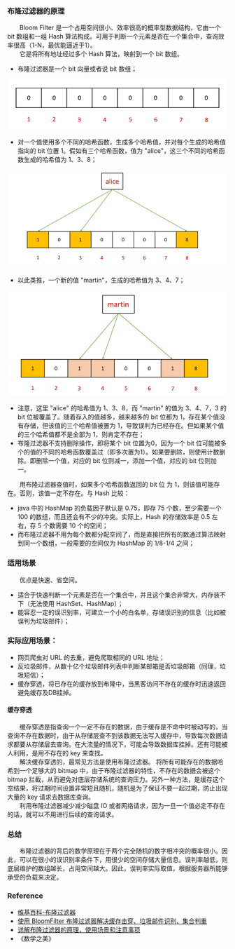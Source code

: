 
### 布隆过滤器的原理
　　Bloom Filter 是一个占用空间很小、效率很高的概率型数据结构，它由一个 bit 数组和一组 Hash 算法构成。可用于判断一个元素是否在一个集合中，查询效率很高（1-N，最优能逼近于1）。<br />
　　它是将所有地址经过多个 Hash 算法，映射到一个 bit 数组。

- 布隆过滤器是一个 bit 向量或者说 bit 数组；

![avatar](bloom_filter_1.png)

- 对一个值使用多个不同的哈希函数，生成多个哈希值，并对每个生成的哈希值指向的 bit 位置 1。假如有三个哈希函数，值为 "alice"，这三个不同的哈希函数生成的哈希值为  1、3、8；

![avatar](bloom_filter_2.png)

- 以此类推，一个新的值 "martin"，生成的哈希值为 3、4、7；

![avatar](bloom_filter_3.png)

- 注意，这里 "alice" 的哈希值为 1、3、8，而 "martin" 的值为 3、4、7，3 的 bit 位被覆盖了。随着存入的值越多，越来越多的 bit 位都为 1，存在某个值没有存储，但该值的三个哈希值被置为 1，导致误判为已经存在。但如果某个值的三个哈希值都不是全部为 1，则肯定不存在；
- 布隆过滤器不支持删除操作，即将某个 bit 位置为0，因为一个 bit 位可能被多个的值的不同的哈希函数覆盖过（即多次置为1）。如果要删除，则使用计数删除。即删除一个值，对应的 bit 位则减一，添加一个值，对应的 bit 位则加一。

　　用布隆过滤器查值时，如果多个哈希函数返回的 bit 位 为 1，则该值可能存在。否则，该值一定不存在。与 Hash 比较：
  
- java 中的 HashMap 的负载因子默认是 0.75，即存 75 个数，至少需要一个 100 的数组，而且还会有不少的冲突。实际上，Hash 的存储效率是 0.5 左右，存 5 个数需要 10 个的空间；
- 而布隆过滤器不用为每个数都分配空间了，而是直接把所有的数通过算法映射到同一个数组，一般需要的空间仅为 HashMap 的 1/8-1/4 之间；

### 适用场景
　　优点是快速、省空间。

- 适合于快速判断一个元素是否在一个集合中，并且这个集合非常大，内存装不下（无法使用 HashSet、HashMap）；
- 能容忍一定的误识别率，可建立一个小的白名单，存储误识别的信息（比如被误判为垃圾邮件）；

### 实际应用场景：

- 网页爬虫对 URL 的去重，避免爬取相同的 URL 地址；
- 反垃圾邮件，从数十亿个垃圾邮件列表中判断某邮箱是否垃圾邮箱（同理，垃圾短信）；
- 缓存穿透，将已存在的缓存放到布隆中，当黑客访问不存在的缓存时迅速返回避免缓存及DB挂掉。

#### 缓存穿透
　　缓存穿透是指查询一个一定不存在的数据，由于缓存是不命中时被动写的，当查询不存在数据时，由于从存储层查不到该数据无法写入缓存中，导致每次数据请求都要从存储层去查询。在大流量的情况下，可能会导致数据库挂掉。还有可能被人利用，是用不存在的 key 来查找。<br />
　　解决缓存穿透的，最常见方法是使用布隆过滤器。 将所有可能存在的数据哈希到一个足够大的 bitmap 中，由于布隆过滤器的特性，不存在的数据会被这个 bitmap 拦截，从而避免对底层存储系统的查询压力。另外一种方法，是缓存这个空结果，将过期时间设置非常短且随机，随机是为了保证不要一起过期，防止出现大量的 key 请求去数据库查询。<br />
　　利用布隆过滤器减少减少磁盘 IO 或者网络请求，因为一旦一个值必定不存在的话，就可以不用进行后续的查询请求。

### 总结
　　布隆过滤器的背后的数学原理在于两个完全随机的数字相冲突的概率很小。因此，可以在很小的误识别率条件下，用很少的空间存储大量信息。误判率越低，则底层维护的数组越长，占用空间越大。因此，误判率实际取值，根据服务器所能够承受的负载来决定。

### Reference

- [维基百科-布隆过滤器](https://www.wikiwand.com/zh-hant/%E5%B8%83%E9%9A%86%E8%BF%87%E6%BB%A4%E5%99%A8)
- [使用 BloomFilter 布隆过滤器解决缓存击穿、垃圾邮件识别、集合判重](https://blog.csdn.net/tianyaleixiaowu/article/details/74721877)
- [详解布隆过滤器的原理，使用场景和注意事项](https://zhuanlan.zhihu.com/p/43263751)
- 《数学之美》
